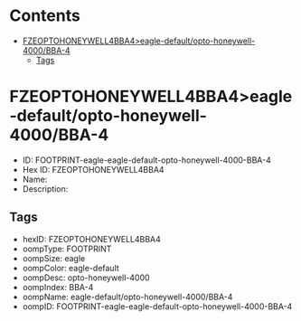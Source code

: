 



Contents
========

* [FZEOPTOHONEYWELL4BBA4>eagle-default/opto-honeywell-4000/BBA-4](#fzeoptohoneywell4bba4eagle-defaultopto-honeywell-4000bba-4)
	* [Tags](#tags)

# FZEOPTOHONEYWELL4BBA4>eagle-default/opto-honeywell-4000/BBA-4

- ID: FOOTPRINT-eagle-eagle-default-opto-honeywell-4000-BBA-4
- Hex ID: FZEOPTOHONEYWELL4BBA4
- Name: 
- Description: 

## Tags

- hexID: FZEOPTOHONEYWELL4BBA4
- oompType: FOOTPRINT
- oompSize: eagle
- oompColor: eagle-default
- oompDesc: opto-honeywell-4000
- oompIndex: BBA-4
- oompName: eagle-default/opto-honeywell-4000/BBA-4
- oompID: FOOTPRINT-eagle-eagle-default-opto-honeywell-4000-BBA-4
